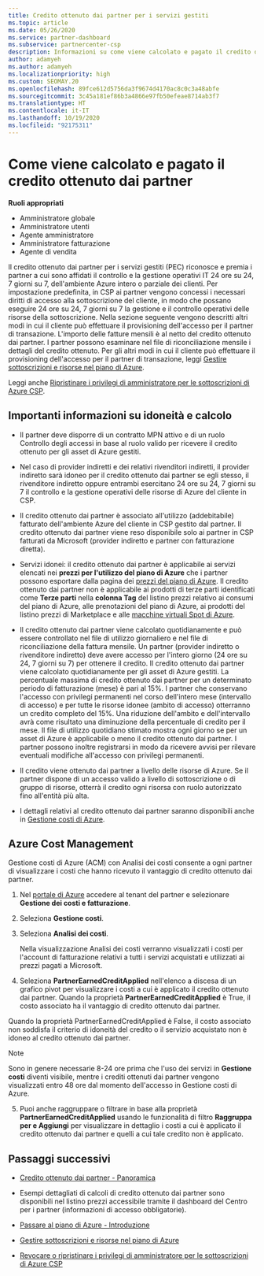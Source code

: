```yaml
---
title: Credito ottenuto dai partner per i servizi gestiti
ms.topic: article
ms.date: 05/26/2020
ms.service: partner-dashboard
ms.subservice: partnercenter-csp
description: Informazioni su come viene calcolato e pagato il credito ottenuto dai partner Microsoft per i servizi gestiti e come verificare se si possiedono i requisiti necessari.
author: adamyeh
ms.author: adamyeh
ms.localizationpriority: high
ms.custom: SEOMAY.20
ms.openlocfilehash: 89fce612d5756da3f9674d4170ac8c0c3a48abfe
ms.sourcegitcommit: 3c45a181ef86b3a4866e97fb50efeae8714ab3f7
ms.translationtype: HT
ms.contentlocale: it-IT
ms.lasthandoff: 10/19/2020
ms.locfileid: "92175311"
---
```

# <a name="how-the-partner-earned-credit-is-calculated-and-paid"></a>Come viene calcolato e pagato il credito ottenuto dai partner

**Ruoli appropriati**

- Amministratore globale
- Amministratore utenti
- Agente amministratore
- Amministratore fatturazione
- Agente di vendita

Il credito ottenuto dai partner per i servizi gestiti (PEC) riconosce e premia i partner a cui sono affidati il controllo e la gestione operativi IT 24 ore su 24, 7 giorni su 7, dell'ambiente Azure intero o parziale dei clienti. Per impostazione predefinita, in CSP ai partner vengono concessi i necessari diritti di accesso alla sottoscrizione del cliente, in modo che possano eseguire 24 ore su 24, 7 giorni su 7 la gestione e il controllo operativi delle risorse della sottoscrizione. Nella sezione seguente vengono descritti altri modi in cui il cliente può effettuare il provisioning dell'accesso per il partner di transazione. L'importo delle fatture mensili è al netto del credito ottenuto dai partner. I partner possono esaminare nel file di riconciliazione mensile i dettagli del credito ottenuto. Per gli altri modi in cui il cliente può effettuare il provisioning dell'accesso per il partner di transazione, leggi [Gestire sottoscrizioni e risorse nel piano di Azure](azure-plan-manage.md).

Leggi anche [Ripristinare i privilegi di amministratore per le sottoscrizioni di Azure CSP](revoke-reinstate-csp.md).

## <a name="important-eligibility-and-calculation-information"></a>Importanti informazioni su idoneità e calcolo

- Il partner deve disporre di un contratto MPN attivo e di un ruolo Controllo degli accessi in base al ruolo valido per ricevere il credito ottenuto per gli asset di Azure gestiti. 

- Nel caso di provider indiretti e dei relativi rivenditori indiretti, il provider indiretto sarà idoneo per il credito ottenuto dai partner se egli stesso, il rivenditore indiretto oppure entrambi esercitano 24 ore su 24, 7 giorni su 7 il controllo e la gestione operativi delle risorse di Azure del cliente in CSP.

- Il credito ottenuto dai partner è associato all'utilizzo (addebitabile) fatturato dell'ambiente Azure del cliente in CSP gestito dal partner. Il credito ottenuto dai partner viene reso disponibile solo ai partner in CSP fatturati da Microsoft (provider indiretto e partner con fatturazione diretta). 

- Servizi idonei: il credito ottenuto dai partner è applicabile ai servizi elencati nei **prezzi per l'utilizzo del piano di Azure** che i partner possono esportare dalla pagina dei [prezzi del piano di Azure](https://partner.microsoft.com/commerce/sales). Il credito ottenuto dai partner non è applicabile ai prodotti di terze parti identificati come **Terze parti** nella **colonna Tag** del listino prezzi relativo ai consumi del piano di Azure, alle prenotazioni del piano di Azure, ai prodotti del listino prezzi di Marketplace e alle [macchine virtuali Spot di Azure](https://partner.microsoft.com/resources/collection/azure-spot-in-csp#/).

- Il credito ottenuto dai partner viene calcolato quotidianamente e può essere controllato nel file di utilizzo giornaliero e nel file di riconciliazione della fattura mensile. Un partner (provider indiretto o rivenditore indiretto) deve avere accesso per l'intero giorno (24 ore su 24, 7 giorni su 7) per ottenere il credito. Il credito ottenuto dai partner viene calcolato quotidianamente per gli asset di Azure gestiti. La percentuale massima di credito ottenuto dai partner per un determinato periodo di fatturazione (mese) è pari al 15%. I partner che conservano l'accesso con privilegi permanenti nel corso dell'intero mese (intervallo di accesso) e per tutte le risorse idonee (ambito di accesso) otterranno un credito completo del 15%. Una riduzione dell'ambito e dell'intervallo avrà come risultato una diminuzione della percentuale di credito per il mese. Il file di utilizzo quotidiano stimato mostra ogni giorno se per un asset di Azure è applicabile o meno il credito ottenuto dai partner. I partner possono inoltre registrarsi in modo da ricevere avvisi per rilevare eventuali modifiche all'accesso con privilegi permanenti.

- Il credito viene ottenuto dai partner a livello delle risorse di Azure. Se il partner dispone di un accesso valido a livello di sottoscrizione o di gruppo di risorse, otterrà il credito ogni risorsa con ruolo autorizzato fino all'entità più alta.  

- I dettagli relativi al credito ottenuto dai partner saranno disponibili anche in [Gestione costi di Azure](/azure/cost-management-billing/costs/get-started-partners).

## <a name="azure-cost-management"></a>Azure Cost Management

Gestione costi di Azure (ACM) con Analisi dei costi consente a ogni partner di visualizzare i costi che hanno ricevuto il vantaggio di credito ottenuto dai partner.  

1. Nel [portale di Azure](https://portal.azure.com) accedere al tenant del partner e selezionare **Gestione dei costi e fatturazione**.

2. Seleziona **Gestione costi**.

3. Seleziona **Analisi dei costi**.

   Nella visualizzazione Analisi dei costi verranno visualizzati i costi per l'account di fatturazione relativi a tutti i servizi acquistati e utilizzati ai prezzi pagati a Microsoft.

4. Seleziona **PartnerEarnedCreditApplied** nell'elenco a discesa di un grafico pivot per visualizzare i costi a cui è applicato il credito ottenuto dai partner. Quando la proprietà **PartnerEarnedCreditApplied** è True, il costo associato ha il vantaggio di credito ottenuto dai partner. 

Quando la proprietà PartnerEarnedCreditApplied è False, il costo associato non soddisfa il criterio di idoneità del credito o il servizio acquistato non è idoneo al credito ottenuto dai partner.

>[!NOTE] 
>Sono in genere necessarie 8-24 ore prima che l'uso dei servizi in **Gestione costi** diventi visibile, mentre i crediti ottenuti dai partner vengono visualizzati entro 48 ore dal momento dell'accesso in Gestione costi di Azure.

5. Puoi anche raggruppare o filtrare in base alla proprietà **PartnerEarnedCreditApplied** usando le funzionalità di filtro **Raggruppa per e Aggiungi** per visualizzare in dettaglio i costi a cui è applicato il credito ottenuto dai partner e quelli a cui tale credito non è applicato.

## <a name="next-steps"></a>Passaggi successivi

- [Credito ottenuto dai partner - Panoramica](partner-earned-credit.md)

- Esempi dettagliati di calcoli di credito ottenuto dai partner sono disponibili nel listino prezzi accessibile tramite il dashboard del Centro per i partner (informazioni di accesso obbligatorie).

- [Passare al piano di Azure - Introduzione](azure-plan-get-started.md)

- [Gestire sottoscrizioni e risorse nel piano di Azure](azure-plan-manage.md)

- [Revocare o ripristinare i privilegi di amministratore per le sottoscrizioni di Azure CSP](revoke-reinstate-csp.md)
